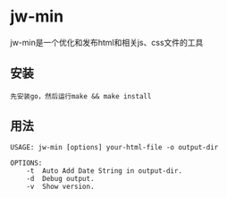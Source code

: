 # jw-min
jw-min是一个优化和发布html和相关js、css文件的工具

## 安装

	先安装go，然后运行make && make install

## 用法

	USAGE: jw-min [options] your-html-file -o output-dir 
	
	OPTIONS:
		-t 	Auto Add Date String in output-dir.
		-d 	Debug output.
		-v	Show version.